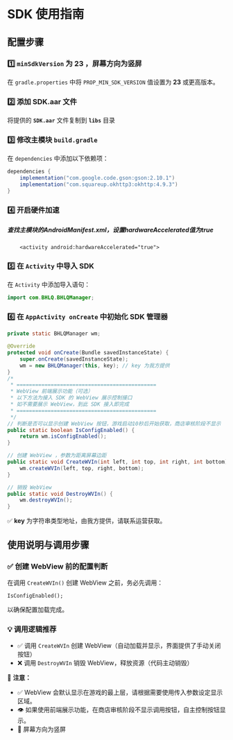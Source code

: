 # SDK 使用指南

## 配置步骤

### 1️⃣  `minSdkVersion` 为 23 ，屏幕方向为竖屏

在 `gradle.properties` 中将 `PROP_MIN_SDK_VERSION` 值设置为 **23** 或更高版本。

### 2️⃣ 添加 SDK.aar 文件

将提供的 **`SDK.aar`** 文件复制到 **`libs`**  目录

### 3️⃣ 修改主模块 `build.gradle`

在 `dependencies` 中添加以下依赖项：

```gradle
dependencies {
    implementation("com.google.code.gson:gson:2.10.1")
    implementation("com.squareup.okhttp3:okhttp:4.9.3")
}
```

### 4️⃣ 开启硬件加速

##### 查找主模块的AndroidManifest.xml，设置hardwareAccelerated值为true

```
    <activity android:hardwareAccelerated="true">
```

### 5️⃣ 在 `Activity` 中导入 SDK

在 `Activity` 中添加导入语句：

```java
import com.BHLQ.BHLQManager;
```

### 6️⃣ 在 `AppActivity onCreate` 中初始化 SDK 管理器

```java
private static BHLQManager wm;

@Override
protected void onCreate(Bundle savedInstanceState) {
    super.onCreate(savedInstanceState);
    wm = new BHLQManager(this, key); // key 为我方提供
}
/*
 * =============================================
 * WebView 前端展示功能（可选）
 * 以下方法为接入 SDK 的 WebView 展示控制接口
 * 如不需要展示 WebView，到此 SDK 接入即完成
 * =============================================
 */
// 判断是否可以显示创建 WebView 按钮，游戏启动10秒后开始获取，商店审核阶段不显示
public static boolean IsConfigEnabled() {
    return wm.isConfigEnabled();
}

// 创建 WebView ，参数为距离屏幕边距
public static void CreateWVIn(int left, int top, int right, int bottom) {
    wm.createWVIn(left, top, right, bottom);
}

// 销毁 WebView
public static void DestroyWVIn() {
    wm.destroyWVIn();
}

```

✅ **key** 为字符串类型地址，由我方提供，请联系运营获取。

## 使用说明与调用步骤

### ✅ 创建 WebView 前的配置判断

在调用 `CreateWVIn()` 创建 WebView 之前，务必先调用：

```
IsConfigEnabled();
```

以确保配置加载完成。

### 💡 调用逻辑推荐

- ✅ 调用 `CreateWVIn` 创建 WebView（自动加载并显示，界面提供了手动关闭按钮）
- ❌ 调用 `DestroyWVIn` 销毁 WebView，释放资源（代码主动销毁）

📌 **注意：**

- ✅ WebView 会默认显示在游戏的最上层，请根据需要使用传入参数设定显示区域。
- 👁 如果使用前端展示功能，在商店审核阶段不显示调用按钮，自主控制按钮显示。
- 🔁 屏幕方向为竖屏
